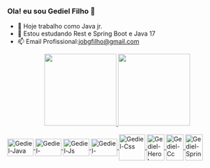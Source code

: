 ### Ola! eu sou Gediel Filho  👋

- 🔭 Hoje trabalho como Java jr.
- 🌱 Estou estudando Rest e Spring Boot e Java 17
- 📫 Email Profissional:jobgfilho@gmail.com

<div align="center">
  <a href="https://github.com/gedielf">
  <img height="165em" src="https://github-readme-stats.vercel.app/api?username=gedielf&show_icons=true&theme=dark&include_all_commits=true&count_private=true"/>
  <img height="165em" src="https://github-readme-stats.vercel.app/api/top-langs/?username=gedielf&layout=compact&langs_count=7&theme=dark"/>
</div>
  
  <div style="display: inline_block"><br>
  <img align="center" alt="Gediel-Java" height="40" width="60" src="https://img.shields.io/badge/Java-ED8B00?style=for-the-badge&logo=java&logoColor=white">
  <img align="center" alt="Gediel-Python" height="40" width="60" src="https://img.shields.io/badge/Python-3776AB?style=for-the-badge&logo=python&logoColor=white">
  <img align="center" alt="Gediel-Js" height="40" width="60" src="https://img.shields.io/badge/Javascript-ED8B00?style=for-the-badge&logo=javascript&logoColor=white">
  <img align="center" alt="Gediel-HTML5" height="40" width="60" src="https://img.shields.io/badge/Html5-6DB33F?style=for-the-badge&logo=html5&logoColor=white">
  <img align="center" alt="Gediel-Css" height="60" width="60" src="https://img.shields.io/badge/Css-ED8B00?style=for-the-badge&logo=css3&logoColor=white">
  <img align="center" alt="Gediel-Heroku" height="60" width="40" src="https://img.shields.io/badge/Heroku-993399?style=for-the-badge&logo=heroku&logoColor=white">
  <img align="center" alt="Gediel-Cc" height="60" width="40" src="https://img.shields.io/badge/C-00599C?style=for-the-badge&logo=c&logoColor=white">
  <img align="center" alt="Gediel-Spring" height="60" width="40" src="https://img.shields.io/badge/Spring-6DB33F?style=for-the-badge&logo=spring&logoColor=white">
</div>
